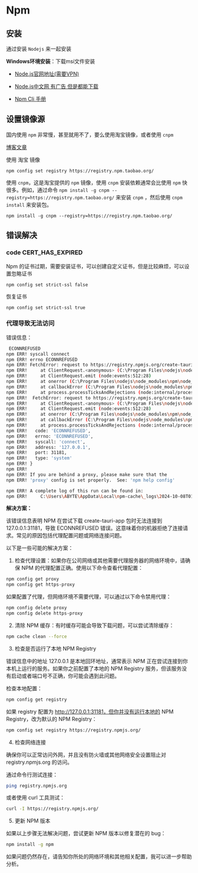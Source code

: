 # Npm

## 安装

通过安装 `Nodejs` 来一起安装

**Windows环境安装**：下载msi文件安装

- [Node.js官网地址(需要VPN)](https://nodejs.org/zh-cn)

- [Node.js中文网 有广告 但是都能下载](https://nodejs.org/zh-cn)
 
- [Npm Cli 手册](https://npm.nodejs.cn/cli/v10/commands/npm)


## 设置镜像源

国内使用 `npm` 非常慢，甚至就用不了，要么使用淘宝镜像，或者使用 `cnpm`

[博客文章](https://blog.csdn.net/weixin_45046532/article/details/139681731)



使用 淘宝 镜像

```shell
npm config set registry https://registry.npm.taobao.org/
```

使用 `cnpm`，‌这是淘宝提供的 `npm` 镜像，‌使用 `cnpm` 安装依赖通常会比使用 `npm` 快很多。‌例如，‌通过命令 `npm install -g cnpm --registry=https://registry.npm.taobao.org/` 来安装 `cnpm` ，‌然后使用 `cnpm install` 来安装包。‌

```shell
npm install -g cnpm --registry=https://registry.npm.taobao.org/
```

## 错误解决

### code CERT_HAS_EXPIRED

Npm 的证书过期，需要安装证书，可以创建自定义证书，但是比较麻烦，可以设置忽略证书

```shell
npm config set strict-ssl false
```

恢复证书


```shell
npm config set strict-ssl true
```

### 代理导致无法访问

错误信息：

```bash
 ECONNREFUSED
npm ERR! syscall connect
npm ERR! errno ECONNREFUSED
npm ERR! FetchError: request to https://registry.npmjs.org/create-tauri-app/-/create-tauri-app-3.10.0.tgz failed, reason: connect ECONNREFUSED 127.0.0.1:31181
npm ERR!     at ClientRequest.<anonymous> (C:\Program Files\nodejs\node_modules\npm\node_modules\minipass-fetch\lib\index.js:130:14)
npm ERR!     at ClientRequest.emit (node:events:512:28)
npm ERR!     at onerror (C:\Program Files\nodejs\node_modules\npm\node_modules\agent-base\dist\src\index.js:117:21)
npm ERR!     at callbackError (C:\Program Files\nodejs\node_modules\npm\node_modules\agent-base\dist\src\index.js:136:17)
npm ERR!     at process.processTicksAndRejections (node:internal/process/task_queues:95:5)
npm ERR!  FetchError: request to https://registry.npmjs.org/create-tauri-app/-/create-tauri-app-3.10.0.tgz failed, reason: connect ECONNREFUSED 127.0.0.1:31181
npm ERR!     at ClientRequest.<anonymous> (C:\Program Files\nodejs\node_modules\npm\node_modules\minipass-fetch\lib\index.js:130:14)
npm ERR!     at ClientRequest.emit (node:events:512:28)
npm ERR!     at onerror (C:\Program Files\nodejs\node_modules\npm\node_modules\agent-base\dist\src\index.js:117:21)
npm ERR!     at callbackError (C:\Program Files\nodejs\node_modules\npm\node_modules\agent-base\dist\src\index.js:136:17)
npm ERR!     at process.processTicksAndRejections (node:internal/process/task_queues:95:5) {
npm ERR!   code: 'ECONNREFUSED',
npm ERR!   errno: 'ECONNREFUSED',
npm ERR!   syscall: 'connect',
npm ERR!   address: '127.0.0.1',
npm ERR!   port: 31181,
npm ERR!   type: 'system'
npm ERR! }
npm ERR!
npm ERR! If you are behind a proxy, please make sure that the
npm ERR! 'proxy' config is set properly.  See: 'npm help config'

npm ERR! A complete log of this run can be found in:
npm ERR!     C:\Users\ABYTE\AppData\Local\npm-cache\_logs\2024-10-08T01_59_58_888Z-debug-0.log
```

**解决方案：**


该错误信息表明 NPM 在尝试下载 create-tauri-app 包时无法连接到 127.0.0.1:31181，导致 ECONNREFUSED 错误。这意味着你的机器拒绝了连接请求。常见的原因包括代理配置问题或网络连接问题。

以下是一些可能的解决方案：

1. 检查代理设置：如果你在公司网络或其他需要代理服务器的网络环境中，请确保 NPM 的代理配置正确。使用以下命令查看代理配置：

```bash
npm config get proxy
npm config get https-proxy
```

如果配置了代理，但网络环境不需要代理，可以通过以下命令禁用代理：


```bash
npm config delete proxy
npm config delete https-proxy
```

2. 清除 NPM 缓存：有时缓存可能会导致下载问题，可以尝试清除缓存：

```bash
npm cache clean --force
```

3. 检查是否运行了本地 NPM Registry

错误信息中的地址 127.0.0.1 是本地回环地址，通常表示 NPM 正在尝试连接到你本机上运行的服务。如果你之前配置了本地的 NPM Registry 服务，但该服务没有启动或者端口号不正确，你可能会遇到此问题。

检查本地配置：

```bash
npm config get registry
```

如果 registry 配置为 http://127.0.0.1:31181，但你并没有运行本地的 NPM Registry，改为默认的 NPM Registry：

```bash
npm config set registry https://registry.npmjs.org/
```

4. 检查网络连接

确保你可以正常访问外网，并且没有防火墙或其他网络安全设置阻止对 registry.npmjs.org 的访问。

通过命令行测试连接：

```bash
ping registry.npmjs.org
```

或者使用 curl 工具测试：

```bash
curl -I https://registry.npmjs.org/
```

5. 更新 NPM 版本

如果以上步骤无法解决问题，尝试更新 NPM 版本以修复潜在的 bug：

```bash
npm install -g npm
```

如果问题仍然存在，请告知你所处的网络环境和其他相关配置，我可以进一步帮助分析。